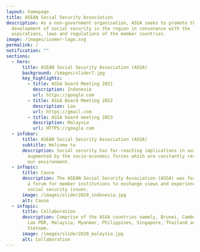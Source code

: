 ```yaml
---
layout: homepage
title: ASEAN Social Security Association
description: As a non-government organisation, ASSA seeks to promote the
  development of social security in the region in consonance with the
  aspirations, laws and regulations of the member countries.
image: /images/isomer-logo.svg
permalink: /
notification: ""
sections:
  - hero:
      title: ASEAN Social Security Association (ASSA)
      background: /images/slider7.jpg
      key_highlights:
        - title: ASSA board Meeting 2021
          description: Indonesia
          url: https://google.com
        - title: ASSA Board Meeting 2022
          description: Lao
          url: https://gmail.com
        - title: ASSA board meeting 2023
          description: Malaysia
          url: HTTPS://google.com
  - infobar:
      title: ASEAN Social Security Association (ASSA)
      subtitle: Welcome to
      description: Social security has far-reaching implications in our lives that are
        augmented by the socio-economic forces which are constantly reshaping
        our environment.
  - infopic:
      title: Cause
      description: The ASEAN Social Security Association (ASSA) was formed to provide
        a forum for member institutions to exchange views and experiences on
        social security issues.
      image: /images/slider2020_indonesia.jpg
      alt: Cause
  - infopic:
      title: Collaboration
      description: Comprise of the ASSA countries namely, Brunei, Cambodia, Indonesia,
        Lao PDR, Malaysia, Myanmar, Philippines, Singapore, Thailand and
        Vietnam.
      image: /images/slider2020_malaysia.jpg
      alt: Collaboration
---
```

